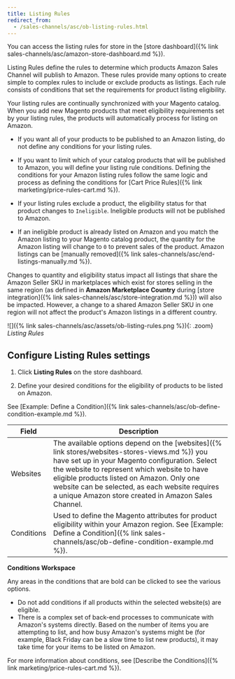 ```yaml
---
title: Listing Rules
redirect_from:
  - /sales-channels/asc/ob-listing-rules.html
---
```



You can access the listing rules for store in the [store dashboard]({% link sales-channels/asc/amazon-store-dashboard.md %}). 

Listing Rules define the rules to determine which products Amazon Sales Channel will publish to Amazon. These rules provide many options to create simple to complex rules to include or exclude products as listings. Each rule consists of conditions that set the requirements for product listing eligibility.

Your listing rules are continually synchronized with your Magento catalog. When you add new Magento products that meet eligibility requirements set by your listing rules, the products will automatically process for listing on Amazon.

- If you want all of your products to be published to an Amazon listing, do not define any conditions for your listing rules.

- If you want to limit which of your catalog products that will be published to Amazon, you will define your listing rule conditions. Defining the conditions for your Amazon listing rules follow the same logic and process as defining the conditions for [Cart Price Rules]({% link marketing/price-rules-cart.md %}).

- If your listing rules exclude a product, the eligibility status for that product changes to `Ineligible`. Ineligible products will not be published to Amazon.

- If an ineligible product is already listed on Amazon and you match the Amazon listing to your Magento catalog product, the quantity for the Amazon listing will change to `0` to prevent sales of the product. Amazon listings can be [manually removed]({% link sales-channels/asc/end-listings-manually.md %}).

Changes to quantity and eligibility status impact all listings that share the Amazon Seller SKU in marketplaces which exist for stores selling in the same region (as defined in **Amazon Marketplace Country** during [store integration]({% link sales-channels/asc/store-integration.md %})) will also be impacted. However, a change to a shared Amazon Seller SKU in one region will not affect the product's Amazon listings in a different country.

![]({% link sales-channels/asc/assets/ob-listing-rules.png %}){: .zoom}
_Listing Rules_

## Configure Listing Rules settings

1. Click **Listing Rules** on the store dashboard.

1. Define your desired conditions for the eligibility of products to be listed on Amazon.

See [Example: Define a Condition]({% link sales-channels/asc/ob-define-condition-example.md %}).

|Field|Description|
|---|---|
|Websites|The available options depend on the [websites]({% link stores/websites-stores-views.md %}) you have set up in your Magento configuration. Select the website to represent which website to have eligible products listed on Amazon. Only one website can be selected, as each website requires a unique Amazon store created in Amazon Sales Channel. |
|Conditions|Used to define the Magento attributes for product eligibility within your Amazon region. See [Example: Define a Condition]({% link sales-channels/asc/ob-define-condition-example.md %}). |

**Conditions Workspace**

Any areas in the conditions that are bold can be clicked to see the various options.

- Do not add conditions if all products within the selected website(s) are eligible.
- There is a complex set of back-end processes to communicate with Amazon's systems directly. Based on the number of items you are attempting to list, and how busy Amazon's systems might be (for example, Black Friday can be a slow time to list new products), it may take time for your items to be listed on Amazon.

For more information about conditions, see [Describe the Conditions]({% link marketing/price-rules-cart.md %}).
